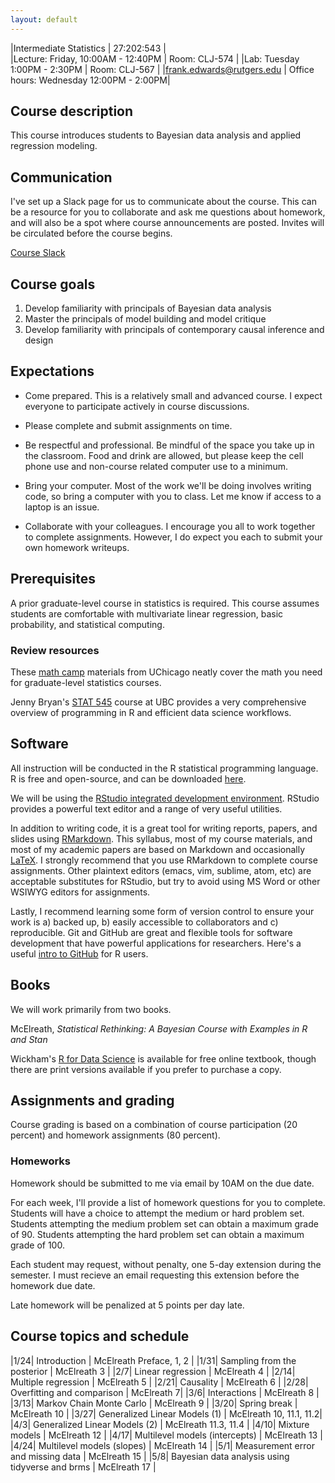 ```yaml
---
layout: default
---
```


|Intermediate Statistics   | 27:202:543  |  
|Lecture: Friday, 10:00AM - 12:40PM   | Room: CLJ-574  |
|Lab: Tuesday 1:00PM - 2:30PM | Room: CLJ-567 |
|frank.edwards@rutgers.edu | Office hours: Wednesday 12:00PM - 2:00PM|

## Course description

This course introduces students to Bayesian data analysis and applied regression modeling. 

## Communication

I've set up a Slack page for us to communicate about the course. This can be a resource for you to collaborate and ask me questions about homework, and will also be a spot where course announcements are posted. Invites will be circulated before the course begins.

[Course Slack](https://bayesianstats-w20.slack.com)

## Course goals

1. Develop familiarity with principals of Bayesian data analysis
2. Master the principals of model building and model critique
3. Develop familiarity with principals of contemporary causal inference and design

## Expectations

- Come prepared. This is a relatively small and advanced course. I expect everyone to participate actively in course discussions.

- Please complete and submit assignments on time. 

- Be respectful and professional. Be mindful of the space you take up in the classroom. Food and drink are allowed, but please keep the cell phone use and non-course related computer use to a minimum. 

- Bring your computer. Most of the work we'll be doing involves writing code, so bring a computer with you to class. Let me know if access to a laptop is an issue.

- Collaborate with your colleagues. I encourage you all to work together to complete assignments. However, I do expect you each to submit your own homework writeups. 

## Prerequisites

A prior graduate-level course in statistics is required. This course assumes students are comfortable with multivariate linear regression, basic probability, and statistical computing.

### Review resources

These [math camp](https://github.com/math-camp/course) materials from UChicago neatly cover the math you need for graduate-level statistics courses.

Jenny Bryan's [STAT 545](http://stat545.com/) course at UBC provides a very comprehensive overview of programming in R and efficient data science workflows.

## Software

All instruction will be conducted in the R statistical programming language. R is free and open-source, and can be downloaded [here](https://cran.r-project.org/).

We will be using the [RStudio integrated development environment](https://www.rstudio.com/products/rstudio/download/). RStudio provides a powerful text editor and a range of very useful utilities. 

In addition to writing code, it is a great tool for writing reports, papers, and slides using [RMarkdown](https://rmarkdown.rstudio.com/lesson-1.html). This syllabus, most of my course materials, and most of my academic papers are based on Markdown and occasionally [LaTeX](https://www.overleaf.com/learn/latex/Learn_LaTeX_in_30_minutes). I strongly recommend that you use RMarkdown to complete course assignments. Other plaintext editors (emacs, vim, sublime, atom, etc) are acceptable substitutes for RStudio, but try to avoid using MS Word or other WSIWYG editors for assignments.  

Lastly, I recommend learning some form of version control to ensure your work is a) backed up, b) easily accessible to collaborators and c) reproducible. Git and GitHub are great and flexible tools for software development that have powerful applications for researchers. Here's a useful [intro to GitHub](https://happygitwithr.com/) for R users.

## Books

We will work primarily from two books. 

McElreath, *Statistical Rethinking: A Bayesian Course with Examples in R and Stan*

Wickham's [R for Data Science](https://r4ds.had.co.nz/) is available for free online textbook, though there are print versions available if you prefer to purchase a copy.

## Assignments and grading

Course grading is based on a combination of course participation (20 percent) and homework assignments (80 percent). 

### Homeworks

Homework should be submitted to me via email by 10AM on the due date. 

For each week, I'll provide a list of homework questions for you to complete. Students will have a choice to attempt the medium or hard problem set. Students attempting the medium problem set can obtain a maximum grade of 90. Students attempting the hard problem set can obtain a maximum grade of 100. 

Each student may request, without penalty, one 5-day extension during the semester. I must recieve an email requesting this extension before the homework due date.

Late homework will be penalized at 5 points per day late.

## Course topics and schedule

|1/24| Introduction | McElreath Preface, 1, 2 |
|1/31| Sampling from the posterior | McElreath 3 |
|2/7| Linear regression | McElreath 4 | 
|2/14| Multiple regression | McElreath 5 |
|2/21| Causality | McElreath 6 |
|2/28| Overfitting and comparison | McElreath 7|
|3/6| Interactions | McElreath 8 | 
|3/13| Markov Chain Monte Carlo | McElreath 9 |
|3/20| Spring break | McElreath 10 |
|3/27| Generalized Linear Models (1) | McElreath 10, 11.1, 11.2|
|4/3| Generalized Linear Models (2) | McElreath 11.3, 11.4 |
|4/10| Mixture models | McElreath 12 |
|4/17| Multilevel models (intercepts) | McElreath 13 | 
|4/24| Multilevel models (slopes) | McElreath 14  |
|5/1| Measurement error and missing data | McElreath 15 |
|5/8| Bayesian data analysis using tidyverse and brms | McElreath 17 | 